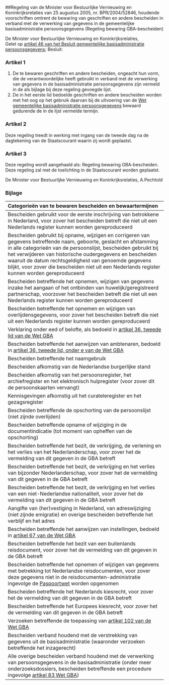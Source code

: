 <meta http-equiv='Content-Type' content='text/html; charset=utf-8' />

##Regeling van de Minister voor Bestuurlijke Vernieuwing en Koninkrijksrelaties van 25 augustus 2005, nr. BPR/2004/52846, houdende voorschriften omtrent de bewaring van geschriften en andere bescheiden in verband met de verwerking van gegevens in de gemeentelijke basisadministratie persoonsgegevens (Regeling bewaring GBA-bescheiden)

De Minister voor Bestuurlijke Vernieuwing en Koninkrijksrelaties,  
Gelet op [artikel 46 van het Besluit gemeentelijke basisadministratie persoonsgegevens](../../../../../AMvB/besluit/gemeentelijke/basisadministratie/persoonsgegevens/BWBR0006933/README.md);
Besluit:    

### Artikel  1  

1.  De te bewaren geschriften en andere bescheiden, ongeacht hun vorm, die de verantwoordelijke heeft gebruikt in verband met de verwerking van gegevens in de basisadministratie persoonsgegevens zijn vermeld in de als bijlage bij deze regeling gevoegde lijst.   
2.  De in het eerste lid bedoelde geschriften en andere bescheiden worden met het oog op het gebruik daarvan bij de uitvoering van de [Wet gemeentelijke basisadministratie persoonsgegevens](../../../../../wet/wet/gemeentelijke/basisadministratie/persoonsgegevens/BWBR0006723/README.md) bewaard gedurende de in de lijst vermelde termijn.   

### Artikel  2  

Deze regeling treedt in werking met ingang van de tweede dag na de dagtekening van de Staatscourant waarin zij wordt geplaatst.  

### Artikel  3  

Deze regeling wordt aangehaald als: Regeling bewaring GBA-bescheiden.  
Deze regeling zal met de toelichting in de Staatscourant worden geplaatst.  

De 
Minister voor Bestuurlijke Vernieuwing en Koninkrijksrelaties, 
A.Pechtold  

### Bijlage  

| Categorieën van te bewaren bescheiden en bewaartermijnen  |
|:---|
| Bescheiden gebruikt voor de eerste inschrijving van betrokkene in Nederland, voor zover het bescheiden betreft die niet uit een Nederlands register kunnen worden gereproduceerd  | 110 jaar  |
| Bescheiden gebruikt bij opname, wijzigen en corrigeren van gegevens betreffende naam, geboorte, geslacht en afstamming in alle categorieën van de persoonslijst, bescheiden gebruikt bij het verwijderen van historische oudergegevens en bescheiden waaruit de datum rechtsgeldigheid van genoemde gegevens blijkt, voor zover die bescheiden niet uit een Nederlands register kunnen worden gereproduceerd  | 110 jaar  |
| Bescheiden betreffende het opnemen, wijzigen van gegevens inzake het aangaan of het ontbinden van huwelijk/geregistreerd partnerschap, voorzover het bescheiden betreft die niet uit een Nederlands register kunnen worden gereproduceerd  | 110 jaar  |
| Bescheiden betreffende het opnemen en wijzigen van overlijdensgegevens, voor zover het bescheiden betreft die niet uit een Nederlands register kunnen worden gereproduceerd  | 110 jaar  |
| Verklaring onder eed of belofte, als bedoeld in [artikel 36, tweede lid van de Wet GBA](../../../../../wet/wet/gemeentelijke/basisadministratie/persoonsgegevens/BWBR0006723/README.md)  | Onbeperkt  |
| Bescheiden betreffende het aanwijzen van ambtenaren, bedoeld in [artikel 36, tweede lid, onder e van de Wet GBA](../../../../../wet/wet/gemeentelijke/basisadministratie/persoonsgegevens/BWBR0006723/README.md)  | 5 jaar na het vervallen van de bevoegdheid  |
| Bescheiden betreffende het naamgebruik  | 5 jaar  |
| Bescheiden afkomstig van de Nederlandse burgerlijke stand  | 1 jaar  |
| Bescheiden afkomstig van het persoonsregister, het archiefregister en het elektronisch hulpregister (voor zover dit de persoonskaarten vervangt)  | 1 jaar  |
| Kennisgevingen afkomstig uit het curateleregister en het gezagsregister  | 1 jaar  |
| Bescheiden betreffende de opschorting van de persoonslijst (niet zijnde overlijden)  | 10 jaar  |
| Bescheiden betreffende opname of wijziging in de documentindicatie (tot moment van opheffen van de opschorting)  | 110 jaar  |
| Bescheiden betreffende het bezit, de verkrijging, de verlening en het verlies van het Nederlanderschap, voor zover het de vermelding van dit gegeven in de GBA betreft  | 10 jaar  |
| Bescheiden betreffende het bezit, de verkrijging en het verlies van bijzonder Nederlanderschap, voor zover het de vermelding van dit gegeven in de GBA betreft  | 10 jaar  |
| Bescheiden betreffende het bezit, de verkrijging en het verlies van een niet-Nederlandse nationaliteit, voor zover het de vermelding van dit gegeven in de GBA betreft  | 10 jaar  |
| Aangifte van (her)vestiging in Nederland, van adreswijziging (niet zijnde emigratie) en overige bescheiden betreffende het verblijf en het adres  | 5 jaar  |
| Bescheiden betreffende het aanwijzen van instellingen, bedoeld in [artikel 67 van de Wet GBA](../../../../../wet/wet/gemeentelijke/basisadministratie/persoonsgegevens/BWBR0006723/README.md)  | 1 jaar na vervallen van de verplichting of opheffing van de instelling.  |
| Bescheiden betreffende het bezit van een buitenlands reisdocument, voor zover het de vermelding van dit gegeven in de GBA betreft  | 5 jaar  |
| Bescheiden betreffende het opnemen of wijzigen van gegevens met betrekking tot Nederlandse reisdocumenten, voor zover deze gegevens niet in de reisdocumenten-administratie ingevolge de [Paspoortwet](../../../../../rijkswet/paspoortwet/BWBR0005212/README.md) worden opgenomen  | 11 jaar  |
| Bescheiden betreffende het Nederlands kiesrecht, voor zover het de vermelding van dit gegeven in de GBA betreft  | 1 jaar  |
| Bescheiden betreffende het Europees kiesrecht, voor zover het de vermelding van dit gegeven in de GBA betreft  | 6 jaar  |
| Verzoeken betreffende de toepassing van [artikel 102 van de Wet GBA](../../../../../wet/wet/gemeentelijke/basisadministratie/persoonsgegevens/BWBR0006723/README.md)  | 5 jaar  |
| Bescheiden verband houdend met de verstrekking van gegevens uit de basisadministratie (waaronder verzoeken betreffende het inzagerecht)  | 5 jaar  |
| Alle overige bescheiden verband houdend met de verwerking van persoonsgegevens in de basisadministratie (onder meer onderzoeksdossiers, bescheiden betreffende een procedure ingevolge [artikel 83 Wet GBA](../../../../../wet/wet/gemeentelijke/basisadministratie/persoonsgegevens/BWBR0006723/README.md))  | 10 jaar  |

